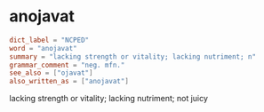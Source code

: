# anojavat

``` toml
dict_label = "NCPED"
word = "anojavat"
summary = "lacking strength or vitality; lacking nutriment; n"
grammar_comment = "neg. mfn."
see_also = ["ojavat"]
also_written_as = ["anojavat"]
```

lacking strength or vitality; lacking nutriment; not juicy

